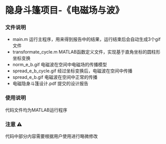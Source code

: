 # 隐身斗篷项目-《电磁场与波》

### 文件说明
+ main.m 运行主程序，用来得到报告中的结果，运行结束后会自动生成3个gif文件
+ transformate_cycle.m MATLAB函数定义文件，实现基于直角坐标的圆柱形坐标变换
+ norm_e_b.gif 电磁波在空间中电磁场的传播模型
+ spread_e_b_cycle.gif 经过坐标变换后，电磁波在空间中传播
+ spread_e_b.gif 电磁波在空间中正常的传播
+ 电磁隐身斗篷设计.pdf 提交的设计报告

### 使用说明
代码文件均为MATLAB运行程序

### 注意 ⚠
代码中部分内容需要根据用户使用进行略微修改